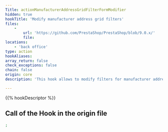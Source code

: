 ```yaml
---
Title: actionManufacturerAddressGridFilterFormModifier
hidden: true
hookTitle: 'Modify manufacturer address grid filters'
files:
    -
        url: 'https://github.com/PrestaShop/PrestaShop/blob/9.0.x/'
        file: 
locations:
    - 'back office'
type: action
hookAliases: 
array_return: false
check_exceptions: false
chain: false
origin: core
description: 'This hook allows to modify filters for manufacturer address grid'

---
```


{{% hookDescriptor %}}

## Call of the Hook in the origin file

```php
;
```
